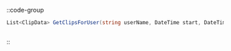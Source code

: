 ::code-group
  ```csharp [Method]
  List<ClipData> GetClipsForUser(string userName, DateTime start, DateTime end, int count);
  ```
  ```csharp [Example]

  ```
::